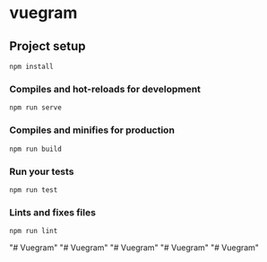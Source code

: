 # vuegram

## Project setup
```
npm install
```

### Compiles and hot-reloads for development
```
npm run serve
```

### Compiles and minifies for production
```
npm run build
```

### Run your tests
```
npm run test
```

### Lints and fixes files
```
npm run lint
```
"# Vuegram" 
"# Vuegram" 
"# Vuegram" 
"# Vuegram" 
"# Vuegram" 
